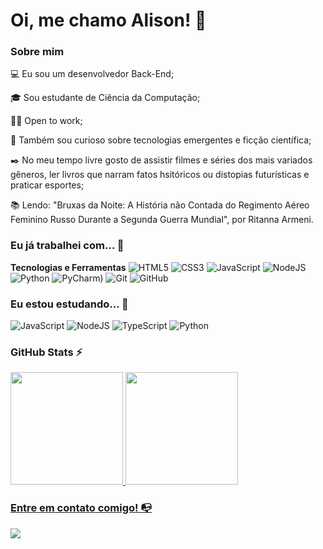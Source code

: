 # Oi, me chamo Alison! 👋


### Sobre mim

💻 Eu sou um desenvolvedor Back-End;

🎓 Sou estudante de Ciência da Computação;

👩‍💻 Open to work;

🔎 Também sou curioso sobre tecnologias emergentes e ficção científica;

✒️ No meu tempo livre gosto de assistir filmes e séries dos mais variados gêneros, ler livros que narram fatos hsitóricos ou distopias futurísticas e praticar esportes;

📚 Lendo: "Bruxas da Noite: A História não Contada do Regimento Aéreo Feminino Russo Durante a Segunda Guerra Mundial", por Ritanna Armeni.


### Eu já trabalhei com... 🔧

**Tecnologias e Ferramentas**
![HTML5](https://img.shields.io/badge/html5-%23E34F26.svg?style=for-the-badge&logo=html5&logoColor=white)
![CSS3](https://img.shields.io/badge/css3-%231572B6.svg?style=for-the-badge&logo=css3&logoColor=white)
![JavaScript](https://img.shields.io/badge/javascript-%23323330.svg?style=for-the-badge&logo=javascript&logoColor=%23F7DF1E)
![NodeJS](https://img.shields.io/badge/node.js-6DA55F?style=for-the-badge&logo=node.js&logoColor=white)
![Python](https://img.shields.io/badge/python-%231572B6.svg?style=flat-square&logo=python&logoColor=white)
![PyCharm](https://img.shields.io/badge/pycharm-%23E34F26.svg?style=flat-square&logo=python&logoColor=white))
![Git](https://img.shields.io/badge/git-%23F05033.svg?style=for-the-badge&logo=git&logoColor=white)
![GitHub](https://img.shields.io/badge/github-%23121011.svg?style=for-the-badge&logo=github&logoColor=white)


### Eu estou estudando... 🧩

![JavaScript](https://img.shields.io/badge/javascript-%23323330.svg?style=for-the-badge&logo=javascript&logoColor=%23F7DF1E)
![NodeJS](https://img.shields.io/badge/node.js-6DA55F?style=for-the-badge&logo=node.js&logoColor=white)
![TypeScript](https://img.shields.io/badge/typescript-%23007ACC.svg?style=for-the-badge&logo=typescript&logoColor=white)
![Python](https://img.shields.io/badge/python-%231572B6.svg?style=flat-square&logo=python&logoColor=white)


### GitHub Stats ⚡

<div>
<a href="https://github.com/sonliacharo">
<img height="180em" src="https://github-readme-stats.vercel.app/api/top-langs/?username=sonliacharo&layout=compact&langs_count=7&theme=dracula"/>
<img height="180em" src="https://github-readme-stats.vercel.app/api?username=sonliacharo&show_icons=true&theme=dracula&include_all_commits=true&count_private=true"/>
</div>


### Entre em contato comigo! 📭 

<div>
<a href="https://www.linkedin.com/in/alison-rocha-00614b231/" target="_blank"><img src="https://img.shields.io/badge/-LinkedIn-%230077B5?style=for-the-badge&logo=linkedin&logoColor=white" target="_blank"></a>
</div>
 
